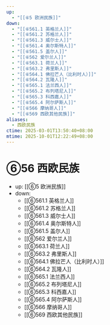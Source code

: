 ```yaml
---
up:
  - "[[⑥5 欧洲民族]]"
down:
  - "[[⑥561.1 英格兰人]]"
  - "[[⑥561.2 苏格兰人]]"
  - "[[⑥561.3 威尔士人]]"
  - "[[⑥561.4 奥尔斯特人]]"
  - "[[⑥561.5 盖尔人]]"
  - "[[⑥562 爱尔兰人]]"
  - "[[⑥563.1 荷兰人]]"
  - "[[⑥563.2 弗里斯人]]"
  - "[[⑥564.1 佛拉芒人（比利时人）]]"
  - "[[⑥564.2 瓦隆人]]"
  - "[[⑥565.1 法兰西人]]"
  - "[[⑥565.2 布列塔尼人]]"
  - "[[⑥565.3 科西嘉人]]"
  - "[[⑥565.4 阿尔萨斯人]]"
  - "[[⑥566 摩纳哥人]]"
  - "[[⑥569 西欧其他民族]]"
aliases:
  - 西欧民族
ctime: 2025-03-01T13:50:40+08:00
mtime: 2025-10-01T12:22:49+08:00
---
```


# ⑥56 西欧民族

- up: [[⑥5 欧洲民族]]
- down:	
	- [[⑥561.1 英格兰人]]
	- [[⑥561.2 苏格兰人]]
	- [[⑥561.3 威尔士人]]
	- [[⑥561.4 奥尔斯特人]]
	- [[⑥561.5 盖尔人]]
	- [[⑥562 爱尔兰人]]
	- [[⑥563.1 荷兰人]]
	- [[⑥563.2 弗里斯人]]
	- [[⑥564.1 佛拉芒人（比利时人）]]
	- [[⑥564.2 瓦隆人]]
	- [[⑥565.1 法兰西人]]
	- [[⑥565.2 布列塔尼人]]
	- [[⑥565.3 科西嘉人]]
	- [[⑥565.4 阿尔萨斯人]]
	- [[⑥566 摩纳哥人]]
	- [[⑥569 西欧其他民族]]
	
